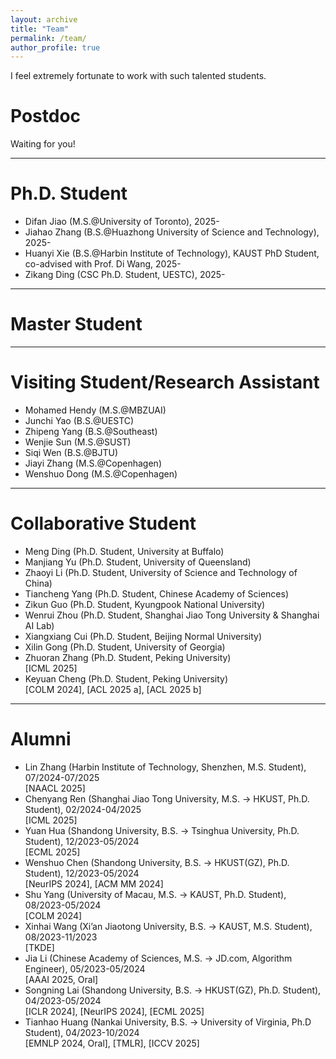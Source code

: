```yaml
---
layout: archive
title: "Team"
permalink: /team/
author_profile: true
---
```


I feel extremely fortunate to work with such talented students.

Postdoc
===

Waiting for you!

<hr />

Ph.D. Student
===
- Difan Jiao (M.S.@University of Toronto), 2025- <br>
- Jiahao Zhang (B.S.@Huazhong University of Science and Technology), 2025- <br>
- Huanyi Xie (B.S.@Harbin Institute of Technology), KAUST PhD Student, co-advised with Prof. Di Wang, 2025- <br>
- Zikang Ding (CSC Ph.D. Student, UESTC), 2025- <br>


<hr />

Master Student
===


<hr />

Visiting Student/Research Assistant
===
- Mohamed Hendy (M.S.@MBZUAI) <br>
- Junchi Yao (B.S.@UESTC) <br>
- Zhipeng Yang (B.S.@Southeast)  <br>
- Wenjie Sun (M.S.@SUST) <br>
- Siqi Wen (B.S.@BJTU) <br>
- Jiayi Zhang (M.S.@Copenhagen)  <br>
- Wenshuo Dong (M.S.@Copenhagen) <br>



<hr />

Collaborative Student 
===
- Meng Ding (Ph.D. Student, University at Buffalo) <br>
- Manjiang Yu (Ph.D. Student, University of Queensland) <br>
- Zhaoyi Li (Ph.D. Student, University of Science and Technology of China) <br>
- Tiancheng Yang (Ph.D. Student, Chinese Academy of Sciences) <br>
- Zikun Guo (Ph.D. Student, Kyungpook National University) <br>
- Wenrui Zhou (Ph.D. Student, Shanghai Jiao Tong University & Shanghai AI Lab) <br>
- Xiangxiang Cui (Ph.D. Student, Beijing Normal University) <br>
- Xilin Gong (Ph.D. Student, University of Georgia) <br>
- Zhuoran Zhang (Ph.D. Student, Peking University) <br>
[ICML 2025]
- Keyuan Cheng (Ph.D. Student, Peking University) <br>
[COLM 2024], [ACL 2025 a], [ACL 2025 b]



<hr />


Alumni 
===
- Lin Zhang (Harbin Institute of Technology, Shenzhen, M.S. Student), 07/2024-07/2025  <br>
[NAACL 2025]
- Chenyang Ren (Shanghai Jiao Tong University, M.S. -> HKUST, Ph.D. Student), 02/2024-04/2025  <br>
[ICML 2025]
- Yuan Hua (Shandong University, B.S. -> Tsinghua University, Ph.D. Student), 12/2023-05/2024 <br>
[ECML 2025]
- Wenshuo Chen (Shandong University, B.S. -> HKUST(GZ), Ph.D. Student), 12/2023-05/2024 <br>
[NeurIPS 2024], [ACM MM 2024]
- Shu Yang (University of Macau, M.S. -> KAUST, Ph.D. Student), 08/2023-05/2024  <br>
[COLM 2024]
- Xinhai Wang (Xi’an Jiaotong University, B.S. -> KAUST, M.S. Student), 08/2023-11/2023  <br>
[TKDE]
- Jia Li (Chinese Academy of Sciences, M.S. -> JD.com, Algorithm Engineer), 05/2023-05/2024 <br>
[AAAI 2025, Oral]
- Songning Lai (Shandong University, B.S. -> HKUST(GZ), Ph.D. Student), 04/2023-05/2024 <br>
[ICLR 2024], [NeurIPS 2024], [ECML 2025]
- Tianhao Huang (Nankai University, B.S. -> University of Virginia, Ph.D Student), 04/2023-10/2024 <br>
[EMNLP 2024, Oral], [TMLR], [ICCV 2025]

